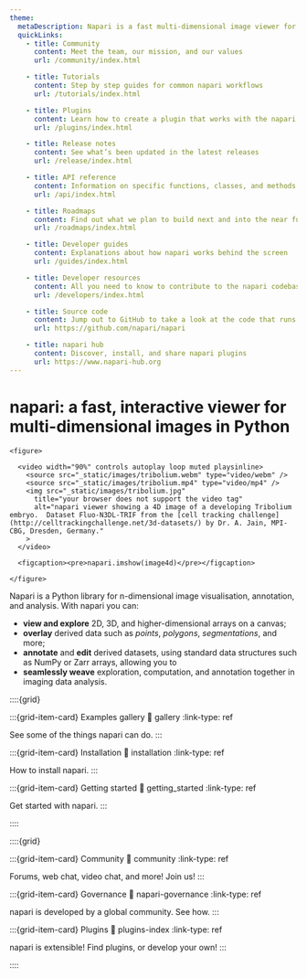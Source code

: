 ```yaml
---
theme:
  metaDescription: Napari is a fast multi-dimensional image viewer for Python. It can help you **explore** any image-like data, be it 2D, 3D, or even higher-dimensional. It can also help you **overlay** downstream or **associated data**, such as point coordinates or segmentations, which you can use to **annotate** and **proofread** your image data.
  quickLinks:
    - title: Community
      content: Meet the team, our mission, and our values
      url: /community/index.html

    - title: Tutorials
      content: Step by step guides for common napari workflows
      url: /tutorials/index.html

    - title: Plugins
      content: Learn how to create a plugin that works with the napari ecosystem
      url: /plugins/index.html

    - title: Release notes
      content: See what’s been updated in the latest releases
      url: /release/index.html

    - title: API reference
      content: Information on specific functions, classes, and methods
      url: /api/index.html

    - title: Roadmaps
      content: Find out what we plan to build next and into the near future
      url: /roadmaps/index.html

    - title: Developer guides
      content: Explanations about how napari works behind the screen
      url: /guides/index.html

    - title: Developer resources
      content: All you need to know to contribute to the napari codebase
      url: /developers/index.html

    - title: Source code
      content: Jump out to GitHub to take a look at the code that runs napari
      url: https://github.com/napari/napari

    - title: napari hub
      content: Discover, install, and share napari plugins
      url: https://www.napari-hub.org
---
```


# napari: a fast, interactive viewer for multi-dimensional images in Python

```{raw} html
<figure>

  <video width="90%" controls autoplay loop muted playsinline>
    <source src="_static/images/tribolium.webm" type="video/webm" />
    <source src="_static/images/tribolium.mp4" type="video/mp4" />
    <img src="_static/images/tribolium.jpg"
      title="your browser does not support the video tag"
      alt="napari viewer showing a 4D image of a developing Tribolium embryo.  Dataset Fluo-N3DL-TRIF from the [cell tracking challenge](http://celltrackingchallenge.net/3d-datasets/) by Dr. A. Jain, MPI-CBG, Dresden, Germany."
    >
  </video>

  <figcaption><pre>napari.imshow(image4d)</pre></figcaption>

</figure>
```

Napari is a Python library for n-dimensional image visualisation, annotation,
and analysis. With napari you can:
- **view and explore** 2D, 3D, and higher-dimensional arrays on a canvas;
- **overlay** derived data such as *points*, *polygons*, *segmentations*, and
  more;
- **annotate** and **edit** derived datasets, using standard data structures
  such as NumPy or Zarr arrays, allowing you to
- **seamlessly weave** exploration, computation, and annotation together in
  imaging data analysis.

::::{grid}

:::{grid-item-card} Examples gallery
:link: gallery
:link-type: ref

See some of the things napari can do.
:::

:::{grid-item-card} Installation
:link: installation
:link-type: ref

How to install napari.
:::

:::{grid-item-card} Getting started
:link: getting_started
:link-type: ref

Get started with napari.
:::

::::

::::{grid}

:::{grid-item-card} Community
:link: community
:link-type: ref

Forums, web chat, video chat, and more! Join us!
:::

:::{grid-item-card} Governance
:link: napari-governance
:link-type: ref

napari is developed by a global community. See how.
:::

:::{grid-item-card} Plugins
:link: plugins-index
:link-type: ref

napari is extensible! Find plugins, or develop your own!
:::

::::
